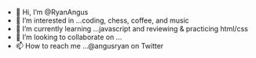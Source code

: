 - 👋 Hi, I’m @RyanAngus
- 👀 I’m interested in ...coding, chess, coffee, and music
- 🌱 I’m currently learning ...javascript and reviewing & practicing html/css
- 💞️ I’m looking to collaborate on ...
- 📫 How to reach me ...@angusryan on Twitter

<!---
RyanAngus/RyanAngus is a ✨ special ✨ repository because its `README.md` (this file) appears on your GitHub profile.
You can click the Preview link to take a look at your changes.
--->
